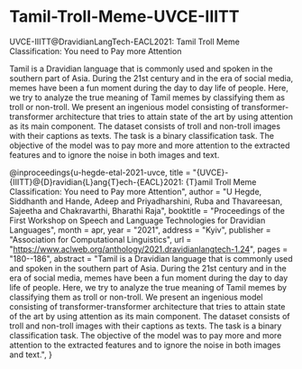 # Tamil-Troll-Meme-UVCE-IIITT
UVCE-IIITT@DravidianLangTech-EACL2021: Tamil Troll Meme Classification: You need to Pay more Attention

Tamil is a Dravidian language that is commonly used and spoken in the southern part of Asia. During the 21st century and in the era of social media, memes have been a fun moment during the day to day life of people. Here, we try to analyze the true meaning of Tamil memes by classifying them as troll or non-troll. We present an ingenious model consisting of transformer-transformer architecture that tries to attain state of the art by using attention as its main component. The dataset consists of troll and non-troll images with their captions as texts. The task is a binary classification task. The objective of the model was to pay more and more attention to the extracted features and to ignore the noise in both images and text.


@inproceedings{u-hegde-etal-2021-uvce,
    title = "{UVCE}-{IIITT}@{D}ravidian{L}ang{T}ech-{EACL}2021: {T}amil Troll Meme Classification: You need to Pay more Attention",
    author = "U Hegde, Siddhanth  and
      Hande, Adeep  and
      Priyadharshini, Ruba  and
      Thavareesan, Sajeetha  and
      Chakravarthi, Bharathi Raja",
    booktitle = "Proceedings of the First Workshop on Speech and Language Technologies for Dravidian Languages",
    month = apr,
    year = "2021",
    address = "Kyiv",
    publisher = "Association for Computational Linguistics",
    url = "https://www.aclweb.org/anthology/2021.dravidianlangtech-1.24",
    pages = "180--186",
    abstract = "Tamil is a Dravidian language that is commonly used and spoken in the southern part of Asia. During the 21st century and in the era of social media, memes have been a fun moment during the day to day life of people. Here, we try to analyze the true meaning of Tamil memes by classifying them as troll or non-troll. We present an ingenious model consisting of transformer-transformer architecture that tries to attain state of the art by using attention as its main component. The dataset consists of troll and non-troll images with their captions as texts. The task is a binary classification task. The objective of the model was to pay more and more attention to the extracted features and to ignore the noise in both images and text.",
}
